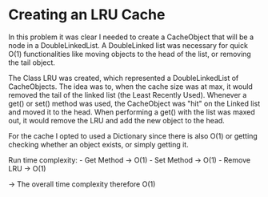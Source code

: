 # Creating an LRU Cache

In this problem it was clear I needed to create a CacheObject that will be a node in a DoubleLinkedList. A DoubleLinked list was necessary for quick O(1) functionalities like moving objects to the head of the list, or removing the tail object.

The Class LRU was created, which represented a DoubleLinkedList of CacheObjects. The idea was to, when the cache size was at max, it would removed the tail of the linked list (the Least Recently Used). Whenever a get() or set() method was used, the CacheObject was "hit" on the Linked list and moved it to the head. When performing a get() with the list was maxed out, it would remove the LRU and add the new object to the head.

For the cache I opted to used a Dictionary since there is also O(1) or getting checking whether an object exists, or simply getting it.

Run time complexity: 
    - Get Method -> O(1)
    - Set Method -> O(1)
    - Remove LRU -> O(1)

-> The overall time complexity therefore O(1)